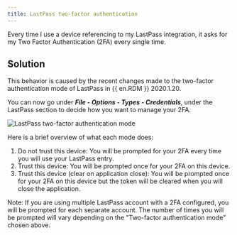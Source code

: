 ```yaml
---
title: LastPass two-factor authentication
---
```

Every time I use a device referencing to my LastPass integration, it asks for my Two Factor Authentication (2FA) every single time.

## Solution

This behavior is caused by the recent changes made to the two-factor authentication mode of LastPass in {{ en.RDM }} 2020.1.20.  

You can now go under ***File - Options - Types - Credentials***, under the LastPass section to decide how you want to manage your 2FA.  

![LastPass two-factor authentication mode](https://webdevolutions.azureedge.net/docs/en/kb/KB4000.png)

Here is a brief overview of what each mode does:  

1. Do not trust this device: You will be prompted for your 2FA every time you will use your LastPass entry.
1. Trust this device: You will be prompted once for your 2FA on this device.
1. Trust this device (clear on application close): You will be prompted once for your 2FA on this device but the token will be cleared when you will close the application.  

Note: If you are using multiple LastPass account with a 2FA configured, you will be prompted for each separate account. The number of times you will be prompted will vary depending on the "Two-factor authentication mode" chosen above.
